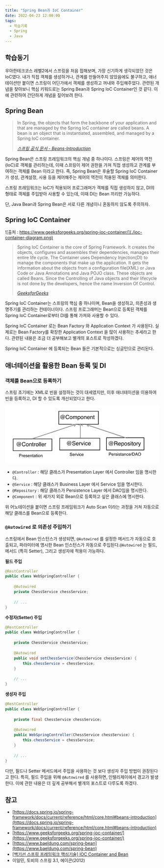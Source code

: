 ```yaml
---
title: "Spring Bean과 IoC Container"
date: 2022-04-23 12:00:00
tags:
  - 학습기록
  - Spring
  - Java
---
```


## 학습동기

우아한테크코스 레벨2에서 스프링을 처음 접해보며, 가장 신기하게 생각되었던 것은 IoC였다. 내가 직접 객체를 생성하거나, 관계를 만들어주지 않았음에도 불구하고, 애너테이션만 붙이면 스프링이 어딘가에서 객체를 생성하고 꺼내와 주입해주었다. 관련된 개념을 찾아보니 핵심 키워드로는 Spring Bean과 Spring IoC Container인 것 같다. 이에 관련하여 간단하게 개념을 짚어보려 한다.

## Spring Bean

> In Spring, the objects that form the backbone of your application and that are managed by the Spring IoC container are called beans. A bean is an object that is instantiated, assembled, and managed by a Spring IoC container.
>
> [_스프링 공식 문서 - Beans-Introduction_](<[https://docs.spring.io/spring-framework/docs/current/reference/html/core.html#beans-introduction](https://docs.spring.io/spring-framework/docs/current/reference/html/core.html#beans-introduction)>)

Spring Bean은 스프링 프레임워크의 핵심 개념 중 하나이다. 스프링은 제어의 역전(IoC)로 객체를 관리하는데, 이때 스프링이 제어 권한을 가져 직접 생성하고 관계를 부여하는 객체를 Bean 이라고 한다. 즉, Spring Bean은 후술할 Spring IoC Container가 생성, 관계설정, 사용 등을 제어해주는 제어의 역전이 적용된 객체를 의미한다.

스프링 프레임워크는 IoC가 적용되어 프로그래머가 객체를 직접 생성하지 않고, DI의 형태로 객체를 주입받아 사용할 수 있는데, 이때 DI는 Bean 끼리만 가능하다.

단, Java Bean과 Spring Bean은 서로 다른 개념이니 혼동하지 않도록 주의하자.

## Spring IoC Container

![출처 : https://www.geeksforgeeks.org/spring-ioc-container/](./ioc-container-diagram.png)

> Spring IoC Container is the core of Spring Framework. It creates the objects, configures and assembles their dependencies, manages their entire life cycle. The Container uses Dependency Injection(DI) to manage the components that make up the application. It gets the information about the objects from a configuration file(XML) or Java Code or Java Annotations and Java POJO class. These objects are called Beans. Since the Controlling of Java objects and their lifecycle is not done by the developers, hence the name Inversion Of Control.
>
> [_GeeksforGeeks_](https://www.geeksforgeeks.org/spring-ioc-container/)

Spring IoC Container는 스프링의 핵심 중 하나이며, Bean을 생성하고, 의존성과 생명주기를 관리하는 컨테이너이다. 스프링 프로그래머는 Bean으로 등록된 객체를 Spring IoC Container로부터 DI를 통해 가져와 사용할 수 있다.

Spring IoC Container 로는 Bean Factory 와 Application Context 가 사용된다. 실제로는 Bean Factory를 확장한 Application Context 을 많이 사용하는 추세라고 한다. 관련된 내용은 조금 더 공부해보고 별개의 포스트로 작성하겠다.

Spring IoC Container 에 등록되는 Bean 들은 기본적으로는 싱글턴으로 관리된다.

## 애너테이션을 활용한 Bean 등록 및 DI

### 객체를 Bean으로 등록하기

스프링 초기에는 XML로 빈을 설정하는 것이 대세였지만, 이후 애너테이션을 이용하여 빈을 등록하고, DI 할 수 있도록 개선되었다고 한다.

![](./bean-annotation.png)

- `@Controller` : 해당 클래스가 Presentation Layer 에서 Controller 임을 명시한다.
- `@Service` : 해당 클래스가 Business Layer 에서 Service 임을 명시한다.
- `@Repository` : 해당 클래스가 Persistence Layer 에서 DAO임을 명시한다.
- `@Component` : 위 세가지 외로 Bean으로 등록하고 싶은 클래스에 명시한다.

위 어노테이션을 붙이면 스프링 프레임워크가 Auto Scan 이라는 과정을 거쳐 자동으로 해당 클래스를 Bean으로 등록한다.

### `@Autowired` 로 의존성 주입하기

스프링에서 Bean 인스턴스가 생성되면, `@Autowired` 를 설정한 메서드가 자동으로 호출되고, 파라미터에 명시한 Bean 인스턴스가 자동으로 주입된다.`@Autowired` 는 필드, 메서드 (특히 Setter), 그리고 생성자에 적용이 가능하다.

**필드 주입**

```java
@RestController
public class WebSpringController {

    @Autowired
    private ChessService chessService;

    // ...
}
```

**수정자(Setter) 주입**

```java
@RestController
public class WebSpringController {

    private ChessService chessService;

    @Autowired
    public void setChessService(ChessService chessService) {
        this.chessService = chessService;
    }

    // ...
}
```

**생성자 주입**

```java
@RestController
public class WebSpringController {

    private final ChessService chessService;

    @Autowired
    public WebSpringController(ChessService chessService) {
        this.chessService = chessService;
    }

    // ...
}
```

다만, 필드나 Setter 메서드에서 주입을 사용하는 것 보다 생성자 주입 방법이 권장된다고 한다. 특히, 필드 주입을 위해 `@Autowired` 를 사용하면, 인텔리제이에서 경고가 발생한다. 이에 관한 내용은 더 깊게 공부해서 별개의 포스트로 다루도록 하겠다.

## 참고

- [https://docs.spring.io/spring-framework/docs/current/reference/html/core.html#beans-introduction](https://docs.spring.io/spring-framework/docs/current/reference/html/core.html#beans-introduction)
- [https://www.geeksforgeeks.org/spring-ioc-container/](https://www.geeksforgeeks.org/spring-ioc-container/)
- [https://www.baeldung.com/spring-bean](https://www.baeldung.com/spring-bean)
- [[백기선 스프링 프레임워크 핵심기술] IOC Container and Bean
  ](https://www.youtube.com/watch?v=L-0UvbFUXrk)
- 이일민, 토비의 스프링 3.1, 에이콘(2012)
